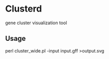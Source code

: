 Clusterd
========

gene cluster visualization tool

Usage
-----

perl cluster_wide.pl -input input.gff >output.svg
